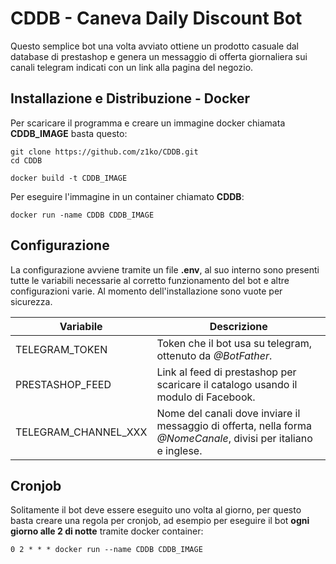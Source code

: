 # CDDB - Caneva Daily Discount Bot

Questo semplice bot una volta avviato ottiene un prodotto casuale dal database di prestashop e genera un messaggio di offerta giornaliera sui canali telegram indicati con un link alla pagina del negozio.

## Installazione e Distribuzione - Docker

Per scaricare il programma e creare un immagine docker chiamata **CDDB_IMAGE** basta questo:

```
git clone https://github.com/z1ko/CDDB.git
cd CDDB

docker build -t CDDB_IMAGE
```

Per eseguire l'immagine in un container chiamato **CDDB**:

```
docker run -name CDDB CDDB_IMAGE
```

## Configurazione

La configurazione avviene tramite un file **.env**, al suo interno
sono presenti tutte le variabili necessarie al corretto funzionamento del bot e altre configurazioni varie. Al momento dell'installazione sono vuote per sicurezza.

| Variabile | Descrizione |
| - | - |
| TELEGRAM_TOKEN | Token che il bot usa su telegram, ottenuto da *@BotFather*. |
| PRESTASHOP_FEED | Link al feed di prestashop per scaricare il catalogo usando il modulo di Facebook. |
| TELEGRAM_CHANNEL_XXX | Nome del canali dove inviare il messaggio di offerta, nella forma *@NomeCanale*, divisi per italiano e inglese. |


## Cronjob

Solitamente il bot deve essere eseguito uno volta al giorno, per questo basta creare una regola per cronjob, ad esempio per eseguire il bot **ogni giorno alle 2 di notte** tramite docker container:

```
0 2 * * * docker run --name CDDB CDDB_IMAGE
```